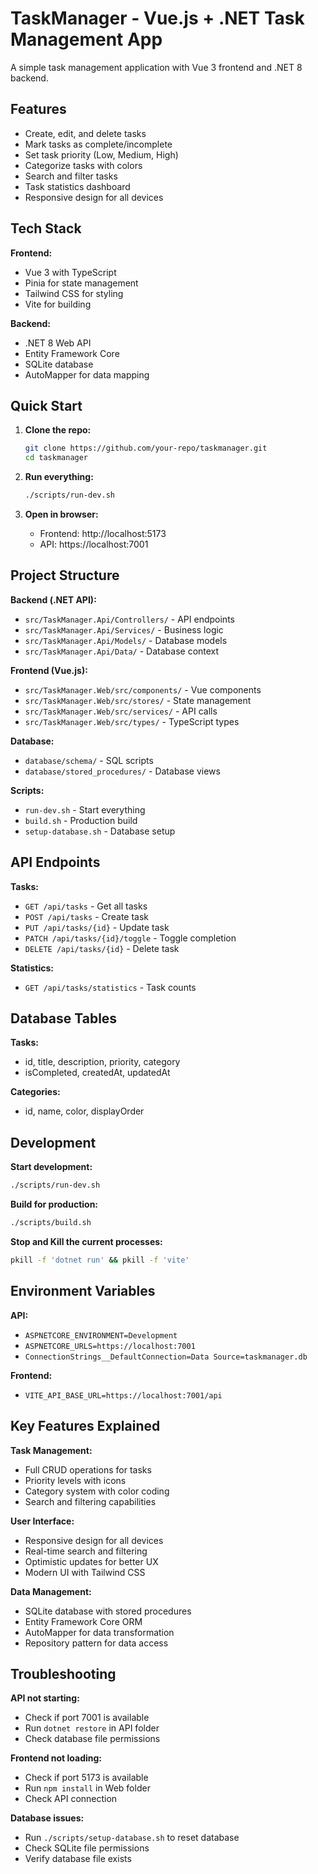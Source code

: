 # TaskManager - Vue.js + .NET Task Management App

A simple task management application with Vue 3 frontend and .NET 8 backend.

## Features

- Create, edit, and delete tasks
- Mark tasks as complete/incomplete
- Set task priority (Low, Medium, High)
- Categorize tasks with colors
- Search and filter tasks
- Task statistics dashboard
- Responsive design for all devices

## Tech Stack

**Frontend:**
- Vue 3 with TypeScript
- Pinia for state management
- Tailwind CSS for styling
- Vite for building

**Backend:**
- .NET 8 Web API
- Entity Framework Core
- SQLite database
- AutoMapper for data mapping

## Quick Start

1. **Clone the repo:**
   ```bash
   git clone https://github.com/your-repo/taskmanager.git
   cd taskmanager
   ```

2. **Run everything:**
   ```bash
   ./scripts/run-dev.sh
   ```

3. **Open in browser:**
   - Frontend: http://localhost:5173
   - API: https://localhost:7001

## Project Structure

**Backend (.NET API):**
- `src/TaskManager.Api/Controllers/` - API endpoints
- `src/TaskManager.Api/Services/` - Business logic
- `src/TaskManager.Api/Models/` - Database models
- `src/TaskManager.Api/Data/` - Database context

**Frontend (Vue.js):**
- `src/TaskManager.Web/src/components/` - Vue components
- `src/TaskManager.Web/src/stores/` - State management
- `src/TaskManager.Web/src/services/` - API calls
- `src/TaskManager.Web/src/types/` - TypeScript types

**Database:**
- `database/schema/` - SQL scripts
- `database/stored_procedures/` - Database views

**Scripts:**
- `run-dev.sh` - Start everything
- `build.sh` - Production build
- `setup-database.sh` - Database setup

## API Endpoints

**Tasks:**
- `GET /api/tasks` - Get all tasks
- `POST /api/tasks` - Create task
- `PUT /api/tasks/{id}` - Update task
- `PATCH /api/tasks/{id}/toggle` - Toggle completion
- `DELETE /api/tasks/{id}` - Delete task

**Statistics:**
- `GET /api/tasks/statistics` - Task counts

## Database Tables

**Tasks:**
- id, title, description, priority, category
- isCompleted, createdAt, updatedAt

**Categories:**
- id, name, color, displayOrder

## Development

**Start development:**
```bash
./scripts/run-dev.sh
```

**Build for production:**
```bash
./scripts/build.sh
```
**Stop and Kill the current processes:**
```bash
pkill -f 'dotnet run' && pkill -f 'vite'
```
## Environment Variables

**API:**
- `ASPNETCORE_ENVIRONMENT=Development`
- `ASPNETCORE_URLS=https://localhost:7001`
- `ConnectionStrings__DefaultConnection=Data Source=taskmanager.db`

**Frontend:**
- `VITE_API_BASE_URL=https://localhost:7001/api`

## Key Features Explained

**Task Management:**
- Full CRUD operations for tasks
- Priority levels with icons
- Category system with color coding
- Search and filtering capabilities

**User Interface:**
- Responsive design for all devices
- Real-time search and filtering
- Optimistic updates for better UX
- Modern UI with Tailwind CSS

**Data Management:**
- SQLite database with stored procedures
- Entity Framework Core ORM
- AutoMapper for data transformation
- Repository pattern for data access

## Troubleshooting

**API not starting:**
- Check if port 7001 is available
- Run `dotnet restore` in API folder
- Check database file permissions

**Frontend not loading:**
- Check if port 5173 is available
- Run `npm install` in Web folder
- Check API connection

**Database issues:**
- Run `./scripts/setup-database.sh` to reset database
- Check SQLite file permissions
- Verify database file exists


